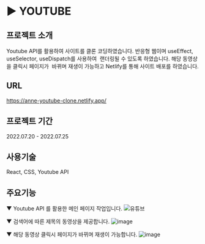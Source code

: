 # ▶ YOUTUBE

## 프로젝트 소개
Youtube API를 활용하여 사이트를 클론 코딩하였습니다.
반응형 웹이며 useEffect, useSelector, useDispatch를 사용하여 
랜더링될 수 있도록 하였습니다. 해당 동영상을 클릭시 페이지가 
바뀌며 재생이 가능하고 Netlify를 통해 사이트 배포를 하였습니다.

## URL
https://anne-youtube-clone.netlify.app/

## 프로젝트 기간
2022.07.20 - 2022.07.25

## 사용기술
React, CSS,
Youtube API 

## 주요기능
▼ Youtube API 를 활용한 메인 페이지 작업입니다.
![유튜브](https://user-images.githubusercontent.com/108104436/208462224-d1cd92f3-7847-4a62-903e-2fde03c4ead0.png)

▼ 검색어에 따른 제목의 동영상을 제공합니다.
![image](https://user-images.githubusercontent.com/108104436/208463688-e9bfde9f-6457-4829-86aa-1e2985a364db.png)

▼ 해당 동영상 클릭시 페이지가 바뀌며 재생이 가능합니다.
![image](https://user-images.githubusercontent.com/108104436/208462849-d8d2c6d3-8192-4467-811a-41f46140a98f.png)

